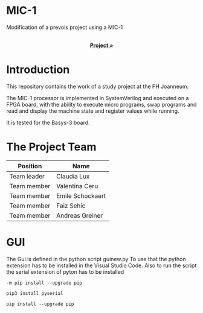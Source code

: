 # MIC-1

Modification of a prevois project using a MIC-1

 <p align="center">
    <br />
    <a href="https://github.com/Electronic-and-Computer-Engineering/mic-1-hdl.git"><strong> Project »</strong></a>
    <br />

# Introduction

This repository contains the work of a study project at the FH Joanneum.

The MIC-1 processor is implemented in SystemVerilog and executed on a FPGA board, with the ability to execute micro programs, swap programs and read and display the machine state and register values while running.

It is tested for the Basys-3 board.
  
# The Project Team

| Position         | Name               |
|------------------|--------------------|
| Team leader      | Claudia Lux        |
| Team member      | Valentina Ceru     |
| Team member      | Emile Schockaert   |
| Team member      | Faiz Sehic         |
| Team member      | Andreas Greiner    |

  # GUI
  
  The Gui is defined in the python script guinew.py
  To use that the python extension has to be installed in the Visual Studio Code.
  Also to run the script the serial extension of pyton has to be installed
```
-m pip install --upgrade pip   
```
```
pip3 install pyserial
```
```
pip install --upgrade pip
```
